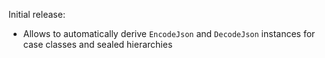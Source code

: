 Initial release:

* Allows to automatically derive `EncodeJson` and `DecodeJson` instances for case classes and sealed hierarchies
